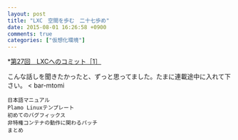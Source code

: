 ```yaml
---
layout: post
title: "LXC　空間を歩む　二十七歩め"
date: 2015-08-01 16:26:58 +0900
comments: true
categories: ["仮想化環境"]
---
```


*[第27回　LXCへのコミット［1］](http://gihyo.jp/admin/serial/01/linux_containers/0027)

こんな話しを聞きたかったと、ずっと思ってました。たまに連載途中に入れて下さい。 < bar-mtomi

>
    日本語マニュアル
    Plamo Linuxテンプレート
    初めてのバグフィックス
    非特権コンテナの動作に関わるパッチ
    まとめ
